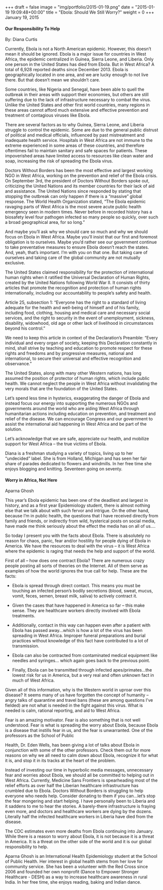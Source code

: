 +++
draft = false
image = "img/portfolio/2015-01-19.png"
date = "2015-01-19 19:09:48+00:00"
title = "Ebola: Should We Still Worry?"
weight = 0
+++
January 19, 2015
<!--more-->
#### Our Responsibility To Help

By: Diana Curtis

Currently, Ebola is not a North American epidemic. However, this doesn’t mean it should be ignored. Ebola is a major issue for countries in West Africa, the epidemic centralized in Guinea, Sierra Leone, and Liberia. Only one person in the United States has died from Ebola. But in West Africa? A total of 6,928 reported deaths since December 2013. Ebola is geographically located in one area, and we are lucky enough to not live there. But that doesn’t mean we shouldn’t care.

Some countries, like Nigeria and Senegal, have been able to quell the outbreak in their areas with support their economies, but others are still suffering due to the lack of infrastructure necessary to combat the virus. Unlike the United States and other first world countries, many regions in these areas cannot afford much extensive and effective prevention and treatment of contagious viruses like Ebola.

There are several factors as to why Guinea, Sierra Leone, and Liberia struggle to control the epidemic. Some are due to the general public distrust of political and medical officials, influenced by past mistreatment and inadequate health service. Hospitals in West Africa are not immune to the extreme experienced in some areas of these countries, and therefore oftentimes fail to maintain sanitary and safe spaces for patients. These impoverished areas have limited access to resources like clean water and soap, increasing the risk of spreading the Ebola virus.




Doctors Without Borders has been the most effective and largest working NGO in West Africa, working on the prevention and relief of the Ebola crisis. On September 3rd, the president of Doctors Without Borders spoke out, criticizing the United Nations and its member countries for their lack of aid and assistance. The United Nations since responded by stating that stopping the outbreak can only happen if there is a “massive” global response. The World Health Organization stated, “The Ebola epidemic ravaging parts of West Africa is the most severe acute public health emergency seen in modern times. Never before in recorded history has a biosafety level four pathogen infected so many people so quickly, over such a broad geographical area, for so long.”




And maybe you’ll ask why we should care so much and why we should focus on Ebola in West Africa. Maybe you’ll insist that our first and foremost obligation is to ourselves. Maybe you’d rather see our government continue to take preventative measures to ensure Ebola doesn’t reach the states. And, yeah, that’s important. I’m with you on that one. But taking care of ourselves and taking care of the global community are not mutually exclusive.




The United States claimed responsibility for the protection of international human rights when it ratified the Universal Declaration of Human Rights, created by the United Nations following World War II. It consists of thirty articles that promote the recognition and protection of human rights internationally, including our accountability to people’s safety and health.




Article 25, subsection 1: “Everyone has the right to a standard of living adequate for the health and well-being of himself and of his family, including food, clothing, housing and medical care and necessary social services, and the right to security in the event of unemployment, sickness, disability, widowhood, old age or other lack of livelihood in circumstances beyond his control.”




We need to keep this article in context of the Declaration’s Preamble: “Every individual and every organ of society, keeping this Declaration constantly in mind, shall strive by teaching and education to promote respect for these rights and freedoms and by progressive measures, national and international, to secure their universal and effective recognition and observance.”




The United States, along with many other Western nations, has long assumed the position of protector of human rights, which include public health. We cannot neglect the people in West Africa without invalidating the very morals that are the foundation of the United States.




Let’s spend less time in hysterics, exaggerating the danger of Ebola and instead focus our energy into supporting the numerous NGOs and governments around the world who are aiding West Africa through humanitarian actions including education on prevention, and treatment and relief of the disease. We can encourage Congress and our government to assist the international aid happening in West Africa and be part of the solution.




Let’s acknowledge that we are safe, appreciate our health, and mobilize support for West Africa – the true victims of Ebola.




Diana is a freshman studying a variety of topics, living up to her “undecided” label. She is from Holland, Michigan and has seen her fair share of parades dedicated to flowers and windmills. In her free time she enjoys blogging and knitting. Seventeen going on seventy.





#### Worry in Africa, Not Here




Aparna Ghosh




This year’s Ebola epidemic has been one of the deadliest and largest in history, and as a first year Epidemiology student, there is almost nothing else that we talk about with such fervor and intrigue. On the other hand, because I’m in public health, the questions that I have received directly from family and friends, or indirectly from wild, hysterical posts on social media, have made me think seriously about the effect the media has on all of us....




So today I present you with the facts about Ebola. There is absolutely no reason for chaos, panic, fear and/or hostility for people dying of Ebola in America. We have the resources to deal with the virus – it is West Africa where the epidemic is raging that needs the help and support of the world.




First of all – how does one contract Ebola? There are numerous crazy people posting all sorts of theories on the Internet. All of them serve as examples of how the world ignores the true call for help.
These are the facts:
- Ebola is spread through direct contact. This means you must be touching an infected person’s bodily secretions (blood, sweat, mucus, vomit, feces, semen, breast milk, saliva) to actively contract it.




- Given the cases that have happened in America so far – this make sense. They are healthcare workers directly involved with Ebola treatments.




- Additionally, contact in this way can happen even after a patient with Ebola has passed away...which is how a lot of the virus has been spreading in West Africa. Improper funeral preparations and burial practices without knowledge of this fact have contributed to a lot of transmission.
- Ebola can also be contracted from contaminated medical equipment like needles and syringes... which again goes back to the previous point.
- Finally, Ebola can be transmitted through infected apes/primates...the lowest risk for us in America, but a very real and often unknown fact in much of West Africa.




Given all of this information, why is the Western world in uproar over this disease? It seems many of us have forgotten the concept of humanity – angry talks of quarantine and travel bans (these are among questions I’ve fielded) are not what is needed in the fight against this virus. What is needed is calm, rational reporting, and aid to West Africa.




Fear is an amazing motivator. Fear is also something that is not well understood. Fear is what is spreading the worry about Ebola, because Ebola is a disease that instills fear in us, and the fear is unwarranted.
One of the professors as the School of Public




Health, Dr. Eden Wells, has been giving a lot of talks about Ebola in conjunction with some of the other professors. Check them out for more reasons on why we all need to calm down about Ebola, recognize it for what it is, and stop it in its tracks at the heart of the problem.




Instead of investing our time in hyperbolic media messages, unnecessary fear and worries about Ebola, we should all be committed to helping out in West Africa. Currently, Medicine Sans Frontiers is spearheading most of the relief efforts as over half the Liberian healthcare infrastructure has crumbled due to Ebola. Doctors Without Borders is struggling to help everyone who needs help. Consider donating to them if you can...let’s stop the fear mongering and start helping. I have personally been to Liberia and it saddens to me to hear the stories. A barely-there infrastructure is fraying even more, and doctors and healthcare workers are dying by the dozens. Literally half the infected healthcare workers in Liberia have died from the disease.




The CDC estimates even more deaths from Ebola continuing into January. While there is a reason to worry about Ebola, it is not because it is a threat in America. It is a threat on the other side of the world and it is our global responsibility to help.




Aparna Ghosh is an International Health Epidemiology student at the School of Public Health. Her interest in global health stems from her love for community service. She has been a volunteer with the Red Cross since 2006 and founded her own nonprofit (Dance to Empower Stronger Healthcare - DESH) as a way to increase healthcare awareness in rural India. In her free time, she enjoys reading, baking and Indian dance.
